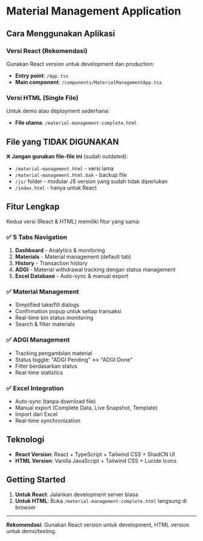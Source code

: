 # Material Management Application

## Cara Menggunakan Aplikasi

### Versi React (Rekomendasi)
Gunakan React version untuk development dan production:
- **Entry point**: `/App.tsx`
- **Main component**: `/components/MaterialManagementApp.tsx`

### Versi HTML (Single File)
Untuk demo atau deployment sederhana:
- **File utama**: `/material-management-complete.html`

## File yang TIDAK DIGUNAKAN

❌ **Jangan gunakan file-file ini** (sudah outdated):
- `/material-management.html` - versi lama
- `/material-management.html.bak` - backup file
- `/js/` folder - modular JS version yang sudah tidak diperlukan
- `/index.html` - hanya untuk React

## Fitur Lengkap

Kedua versi (React & HTML) memiliki fitur yang sama:

### ✅ **5 Tabs Navigation**
1. **Dashboard** - Analytics & monitoring
2. **Materials** - Material management (default tab)
3. **History** - Transaction history
4. **ADGI** - Material withdrawal tracking dengan status management
5. **Excel Database** - Auto-sync & manual export

### ✅ **Material Management**
- Simplified take/fill dialogs
- Confirmation popup untuk setiap transaksi
- Real-time bin status monitoring
- Search & filter materials

### ✅ **ADGI Management**
- Tracking pengambilan material
- Status toggle: "ADGI Pending" ↔ "ADGI Done"
- Filter berdasarkan status
- Real-time statistics

### ✅ **Excel Integration**
- Auto-sync (tanpa download file)
- Manual export (Complete Data, Live Snapshot, Template)
- Import dari Excel
- Real-time synchronization

## Teknologi

- **React Version**: React + TypeScript + Tailwind CSS + ShadCN UI
- **HTML Version**: Vanilla JavaScript + Tailwind CSS + Lucide Icons

## Getting Started

1. **Untuk React**: Jalankan development server biasa
2. **Untuk HTML**: Buka `/material-management-complete.html` langsung di browser

---

**Rekomendasi**: Gunakan React version untuk development, HTML version untuk demo/testing.